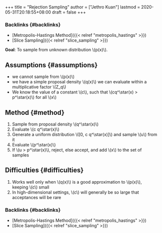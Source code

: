 +++
title = "Rejection Sampling"
author = ["Jethro Kuan"]
lastmod = 2020-05-31T20:18:55+08:00
draft = false
+++

### Backlinks {#backlinks}

- [Metropolis-Hastings Method]({{< relref "metropolis_hastings" >}})
- [Slice Sampling]({{< relref "slice_sampling" >}})

**Goal**: To sample from unknown distribution \\(p(x)\\).

## Assumptions {#assumptions}

- we cannot sample from \\(p(x)\\)
- we have a simple proposal density \\(q(x)\\) we can evaluate within a
  multiplicative factor \\(Z_q\\)
- We know the value of a constant \\(c\\), such that \\(cq^\star(x) >
  p^\star(x)\\) for all \\(x\\)

## Method {#method}

1.  Sample from proposal density \\(q^\star(x)\\)
2.  Evaluate \\(c q^\star(x)\\)
3.  Generate a uniform distribution \\([0, c q^\star(x)]\\) and sample \\(u\\)
    from it
4.  Evaluate \\(p^\star(x)\\)
5.  If \\(u > p^\star(x)\\), reject, else accept, and add \\(x\\) to the set of
    samples

## Difficulties {#difficulties}

1.  Works well only when \\(q(x)\\) is a good approximation to \\(p(x)\\),
    keeping \\(c\\) small
2.  In high-dimensional settings, \\(c\\) will generally be so large that
    acceptances will be rare

### Backlinks {#backlinks}

- [Metropolis-Hastings Method]({{< relref "metropolis_hastings" >}})
- [Slice Sampling]({{< relref "slice_sampling" >}})
